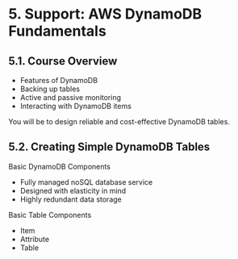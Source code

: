 # 5. Support: AWS DynamoDB Fundamentals

## 5.1. Course Overview
- Features of DynamoDB
- Backing up tables
- Active and passive monitoring
- Interacting with DynamoDB items

You will be to design reliable and cost-effective DynamoDB tables.

## 5.2. Creating Simple DynamoDB Tables

Basic DynamoDB Components
- Fully managed noSQL database service
- Designed with elasticity in mind
- Highly redundant data storage

Basic Table Components
- Item
- Attribute
- Table 